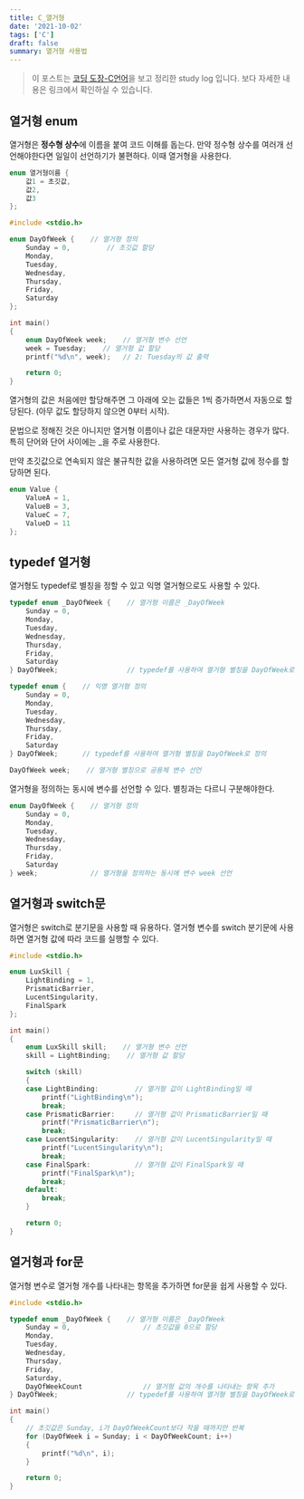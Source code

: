 ```yaml
---
title: C_열거형
date: '2021-10-02'
tags: ['C']
draft: false
summary: 열거형 사용법
---
```


> 이 포스트는 [코딩 도장-C언어](https://dojang.io)을 보고 정리한 study log 입니다. 보다 자세한 내용은 링크에서 확인하실 수 있습니다.

## 열거형 enum

열거형은 **정수형 상수**에 이름을 붙여 코드 이해를 돕는다. 만약 정수형 상수를 여러개 선언해야한다면 일일이 선언하기가 불편하다. 이때 열거형을 사용한다.

```c++
enum 열거형이름 {
    값1 = 초깃값,
    값2,
    값3
};
```

```c++
#include <stdio.h>

enum DayOfWeek {    // 열거형 정의
    Sunday = 0,         // 초깃값 할당
    Monday,
    Tuesday,
    Wednesday,
    Thursday,
    Friday,
    Saturday
};

int main()
{
    enum DayOfWeek week;    // 열거형 변수 선언
    week = Tuesday;    // 열거형 값 할당
    printf("%d\n", week);   // 2: Tuesday의 값 출력

    return 0;
}
```

열거형의 값은 처음에만 할당해주면 그 아래에 오는 값들은 1씩 증가하면서 자동으로 할당된다. (아무 값도 할당하지 않으면 0부터 시작).

문법으로 정해진 것은 아니지만 열거형 이름이나 값은 대문자만 사용하는 경우가 많다. 특히 단어와 단어 사이에는 \_을 주로 사용한다.

만약 초깃값으로 연속되지 않은 불규칙한 값을 사용하려면 모든 열거형 값에 정수를 할당하면 된다.

```c++
enum Value {
    ValueA = 1,
    ValueB = 3,
    ValueC = 7,
    ValueD = 11
};
```

## typedef 열거형

열거형도 typedef로 별칭을 정할 수 있고 익명 열거형으로도 사용할 수 있다.

```c++
typedef enum _DayOfWeek {    // 열거형 이름은 _DayOfWeek
    Sunday = 0,
    Monday,
    Tuesday,
    Wednesday,
    Thursday,
    Friday,
    Saturday
} DayOfWeek;                 // typedef를 사용하여 열거형 별칭을 DayOfWeek로 정의

typedef enum {    // 익명 열거형 정의
    Sunday = 0,
    Monday,
    Tuesday,
    Wednesday,
    Thursday,
    Friday,
    Saturday
} DayOfWeek;      // typedef를 사용하여 열거형 별칭을 DayOfWeek로 정의

DayOfWeek week;    // 열거형 별칭으로 공용체 변수 선언
```

열거형을 정의하는 동시에 변수를 선언할 수 있다. 별칭과는 다르니 구분해야한다.

```c++
enum DayOfWeek {    // 열거형 정의
    Sunday = 0,
    Monday,
    Tuesday,
    Wednesday,
    Thursday,
    Friday,
    Saturday
} week;             // 열거형을 정의하는 동시에 변수 week 선언
```

## 열거형과 switch문

열거형은 switch로 분기문을 사용할 때 유용하다. 열거형 변수를 switch 분기문에 사용하면 열거형 값에 따라 코드를 실행할 수 있다.

```c++
#include <stdio.h>

enum LuxSkill {
    LightBinding = 1,
    PrismaticBarrier,
    LucentSingularity,
    FinalSpark
};

int main()
{
    enum LuxSkill skill;    // 열거형 변수 선언
    skill = LightBinding;    // 열거형 값 할당

    switch (skill)
    {
    case LightBinding:         // 열거형 값이 LightBinding일 때
        printf("LightBinding\n");
        break;
    case PrismaticBarrier:     // 열거형 값이 PrismaticBarrier일 때
        printf("PrismaticBarrier\n");
        break;
    case LucentSingularity:    // 열거형 값이 LucentSingularity일 때
        printf("LucentSingularity\n");
        break;
    case FinalSpark:           // 열거형 값이 FinalSpark일 때
        printf("FinalSpark\n");
        break;
    default:
        break;
    }

    return 0;
}
```

## 열거형과 for문

열거형 변수로 열거형 개수를 나타내는 항목을 추가하면 for문을 쉽게 사용할 수 있다.

```c++
#include <stdio.h>

typedef enum _DayOfWeek {    // 열거형 이름은 _DayOfWeek
    Sunday = 0,                  // 초깃값을 0으로 할당
    Monday,
    Tuesday,
    Wednesday,
    Thursday,
    Friday,
    Saturday,
    DayOfWeekCount               // 열거형 값의 개수를 나타내는 항목 추가
} DayOfWeek;                 // typedef를 사용하여 열거형 별칭을 DayOfWeek로 정의

int main()
{
    // 초깃값은 Sunday, i가 DayOfWeekCount보다 작을 때까지만 반복
    for (DayOfWeek i = Sunday; i < DayOfWeekCount; i++)
    {
        printf("%d\n", i);
    }

    return 0;
}
```
